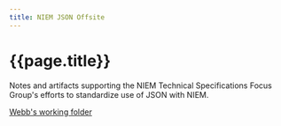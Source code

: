 ```yaml
---
title: NIEM JSON Offsite
---
```


# {{page.title}}

Notes and artifacts supporting the NIEM Technical Specifications Focus Group's
efforts to standardize use of JSON with NIEM.

[Webb's working folder](wr)
